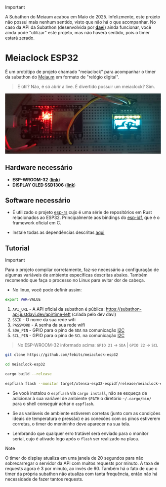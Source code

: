 > [!IMPORTANT]
> A Subathon do Meiaum acabou em Maio de 2025. Infelizmente, este projeto não possui mais nenhum sentido, visto que não há o que acompanhar. No caso da API da Subathon (desenvolvida por [**davi**](https://github.com/daviirodrig)) ainda funcionar, você ainda pode "utilizar" este projeto, mas não haverá sentido, pois o timer estará zerado.

# Meiaclock ESP32

É um protótipo de projeto chamado "meiaclock" para acompanhar o timer da subathon do [Meiaum](https://www.twitch.tv/omeiaum) em formato de "relógio digital".

> É útil? Não, é só abrir a live. É divertido possuir um meiaclock? Sim.

![**Meiaclock on protoboard**](./resources/protoboard-meiaclock.jpeg)

## Hardware necessário

- **ESP-WROOM-32** ([**link**](https://produto.mercadolivre.com.br/MLB-2860521829-placa-esp32-pino-soldado-wifi-bluetooth-com-esp32-wroom-32-_JM#position%3D7%26search_layout%3Dgrid%26type%3Ditem%26tracking_id%3Dbbe17ad6-7576-411a-bbe2-36c74bee9b6c))
- **DISPLAY OLED SSD1306** ([**link**](https://produto.mercadolivre.com.br/MLB-3892633142-modulo-display-oled-tela-096-i2c-ssd1306-lcd-arduino-pic-_JM#position%3D8%26search_layout%3Dgrid%26type%3Ditem%26tracking_id%3D961fbed5-86bb-4f01-b51e-4b6e587b63c5))

## Software necessário

- É utilizado o projeto [esp-rs](https://github.com/esp-rs) cujo é uma série de repositórios em Rust relacionados ao ESP32. Principalmente aos bindings do [esp-idf](https://docs.espressif.com/projects/esp-idf/en/stable/esp32/index.html), que é o framework oficial em C.

- Instale todas as dependências descritas [aqui](https://github.com/esp-rs/esp-idf-template?tab=readme-ov-file#prerequisites)

## Tutorial

> [!IMPORTANT]
> Para o projeto compilar corretamente, faz-se necessário a configuração de algumas variáveis de ambiente específicas descritas abaixo. Também recomendo que faça o processo no Linux para evitar dor de cabeça.

- No linux, você pode definir assim:
```bash
export VAR=VALUE
```
1. `API_URL` - A API oficial da subathon é pública: https://subathon-api.justdavi.dev/api/time-left (criada pelo dev davi)
2. `SSID` - O nome da sua rede wifi
3. `PASSWORD` - A senha da sua rede wifi
4. `SDA_PIN` - GPIO para o pino de `SDA` na comunicação [I2C](https://www.circuitbasics.com/basics-of-the-i2c-communication-protocol/)
5. `SCL_PIN` - GPIO para o pino de `SCL` na comunicação [I2C](https://www.circuitbasics.com/basics-of-the-i2c-communication-protocol/)

> No ESP-WROOM-32 informado acima:
> `GPIO 21` -> `SDA` |
> `GPIO 22` -> `SCL`

```bash
git clone https://github.com/febits/meiaclock-esp32
```
```bash
cd meiaclock-esp32
```
```bash
cargo build --release
```
```bash
espflash flash --monitor target/xtensa-esp32-espidf/release/meiaclock-esp32
```
- Se você instalou o `espflash` via `cargo install`, não se esqueça de adicionar à sua variável de ambiente `$PATH` o diretório `~/.cargo/bin/` para o shell conseguir achar o `espflash`.

- Se as variáveis de ambiente estiverem corretas (junto com as condições ideais de temperatura e pressão) e as conexões com os pinos estiverem corretas, o timer do menininho deve aparecer na sua tela.

- Lembrando que qualquer erro tratável será enviado para o monitor serial, cujo é ativado logo após o `flash` ser realizado na placa.

> [!NOTE]
> O timer do display atualiza em uma janela de 20 segundos para não sobrecarregar o servidor da API com muitos requests por minuto. A taxa de requests agora é 3 por minuto, ao invés de 60. Também há o fato de que o timer da própria subathon não atualiza com tanta frequência, então não há necessidade de fazer tantos requests.
